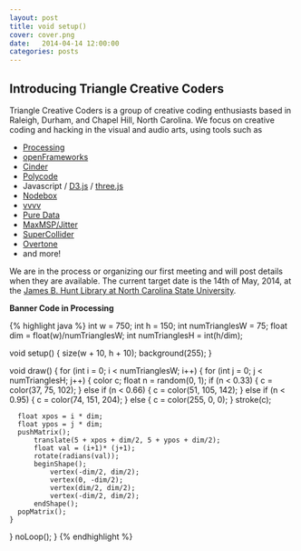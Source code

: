 ```yaml
---
layout: post
title: void setup()
cover: cover.png
date:   2014-04-14 12:00:00
categories: posts
---
```


## Introducing Triangle Creative Coders

Triangle Creative Coders is a group of creative coding enthusiasts based in Raleigh, Durham, and Chapel Hill, North Carolina. We focus on creative coding and hacking in the visual and audio arts, using tools such as 

* [Processing](http://www.processing.org)
* [openFrameworks](http://www.openframeworks.org)
* [Cinder](http://www.libcinder.org)
* [Polycode](http://polycode.org/)
* Javascript / [D3.js](http://d3js.org/) / [three.js](http://threejs.org/)
* [Nodebox](http://nodebox.net/)
* [vvvv](http://vvvv.org/)
* [Pure Data](http://puredata.info/)
* [MaxMSP/Jitter](http://cycling74.com/products/max/)
* [SuperCollider](http://supercollider.sourceforge.net/)
* [Overtone](http://overtone.github.io/)
* and more!

We are in the process or organizing our first meeting and will post details when they are available. The current target date is the 14th of May, 2014, at the [James B. Hunt Library at North Carolina State University](http://www.lib.ncsu.edu/huntlibrary).

**Banner Code in Processing**

{% highlight java %}
int w             = 750;
int h             = 150;
int numTrianglesW = 75;
float dim         = float(w)/numTrianglesW;
int numTrianglesH = int(h/dim);

void setup() {
  size(w + 10, h + 10);
  background(255);
}

void draw() {
  for (int i = 0; i < numTrianglesW; i++) {
    for (int j = 0; j < numTrianglesH; j++) {
      color c;
      float n = random(0, 1);
      if (n < 0.33) {
        c = color(37, 75, 102);
      } 
      else if (n < 0.66) {
        c = color(51, 105, 142);
      } 
      else if (n < 0.95) {
        c = color(74, 151, 204);
      } 
      else {
        c = color(255, 0, 0);
      }
      stroke(c);

      float xpos = i * dim;
      float ypos = j * dim;
      pushMatrix();
          translate(5 + xpos + dim/2, 5 + ypos + dim/2);
          float val = (i+1)* (j+1);
          rotate(radians(val));
          beginShape();
              vertex(-dim/2, dim/2);
              vertex(0, -dim/2);
              vertex(dim/2, dim/2);
              vertex(-dim/2, dim/2);
          endShape();
      popMatrix();
    }
  }
  noLoop();
}
{% endhighlight %}
